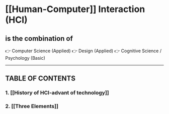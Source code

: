 # [[Human-Computer]] Interaction (HCI)

## is the combination of 
👉 Computer Science (Applied)
👉 Design (Applied)
👉 Cognitive Science / Psychology (Basic)

---
## TABLE OF CONTENTS
### 1. [[History of HCI-advant of technology]]
### 2. [[Three Elements]]
